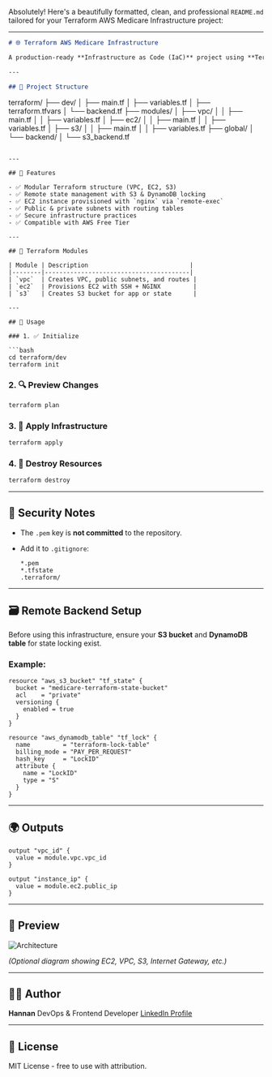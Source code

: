 Absolutely! Here's a beautifully formatted, clean, and professional `README.md` tailored for your Terraform AWS Medicare Infrastructure project:

---

```markdown
# 🌐 Terraform AWS Medicare Infrastructure

A production-ready **Infrastructure as Code (IaC)** project using **Terraform** to provision scalable AWS infrastructure for the **MediCare web application**. This setup includes **VPC**, **EC2**, **S3**, and remote state management using **S3 + DynamoDB**.

---

## 📁 Project Structure

```

terraform/
├── dev/
│   ├── main.tf
│   ├── variables.tf
│   ├── terraform.tfvars
│   └── backend.tf
├── modules/
│   ├── vpc/
│   │   ├── main.tf
│   │   ├── variables.tf
│   ├── ec2/
│   │   ├── main.tf
│   │   ├── variables.tf
│   ├── s3/
│   │   ├── main.tf
│   │   ├── variables.tf
├── global/
│   └── backend/
│       └── s3\_backend.tf

````

---

## 🚀 Features

- ✅ Modular Terraform structure (VPC, EC2, S3)
- ✅ Remote state management with S3 & DynamoDB locking
- ✅ EC2 instance provisioned with `nginx` via `remote-exec`
- ✅ Public & private subnets with routing tables
- ✅ Secure infrastructure practices
- ✅ Compatible with AWS Free Tier

---

## 🧩 Terraform Modules

| Module | Description                            |
|--------|----------------------------------------|
| `vpc`  | Creates VPC, public subnets, and routes |
| `ec2`  | Provisions EC2 with SSH + NGINX         |
| `s3`   | Creates S3 bucket for app or state      |

---

## 🔧 Usage

### 1. ✅ Initialize

```bash
cd terraform/dev
terraform init
````

### 2. 🔍 Preview Changes

```bash
terraform plan
```

### 3. 🚀 Apply Infrastructure

```bash
terraform apply
```

### 4. 🧨 Destroy Resources

```bash
terraform destroy
```

---

## 🔐 Security Notes

* The `.pem` key is **not committed** to the repository.
* Add it to `.gitignore`:

  ```
  *.pem
  *.tfstate
  .terraform/
  ```

---

## 🗃️ Remote Backend Setup

Before using this infrastructure, ensure your **S3 bucket** and **DynamoDB table** for state locking exist.

### Example:

```hcl
resource "aws_s3_bucket" "tf_state" {
  bucket = "medicare-terraform-state-bucket"
  acl    = "private"
  versioning {
    enabled = true
  }
}

resource "aws_dynamodb_table" "tf_lock" {
  name         = "terraform-lock-table"
  billing_mode = "PAY_PER_REQUEST"
  hash_key     = "LockID"
  attribute {
    name = "LockID"
    type = "S"
  }
}
```

---

## 🌍 Outputs

```hcl
output "vpc_id" {
  value = module.vpc.vpc_id
}

output "instance_ip" {
  value = module.ec2.public_ip
}
```

---

## 📸 Preview

![Architecture](https://raw.githubusercontent.com/yourusername/yourrepo/main/infra-architecture.png)

*(Optional diagram showing EC2, VPC, S3, Internet Gateway, etc.)*

---

## 👨‍💻 Author

**Hannan**
DevOps & Frontend Developer
[LinkedIn Profile]([https://linkedin.com/in/your-profile](https://www.linkedin.com/in/hannanahmed100/))

---

## 📜 License

MIT License - free to use with attribution.

```


```
